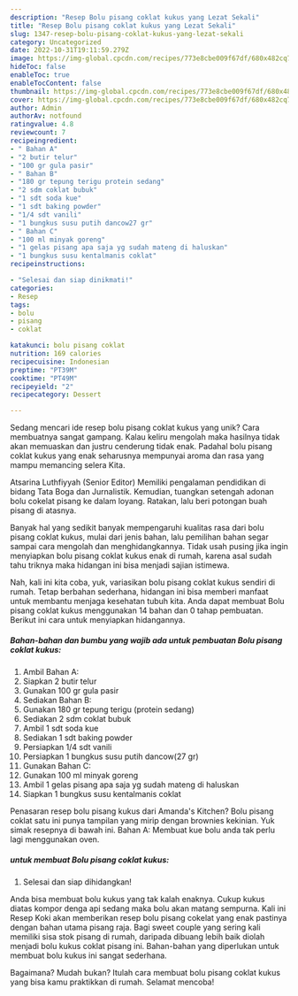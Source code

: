 ```yaml
---
description: "Resep Bolu pisang coklat kukus yang Lezat Sekali"
title: "Resep Bolu pisang coklat kukus yang Lezat Sekali"
slug: 1347-resep-bolu-pisang-coklat-kukus-yang-lezat-sekali
category: Uncategorized
date: 2022-10-31T19:11:59.279Z
image: https://img-global.cpcdn.com/recipes/773e8cbe009f67df/680x482cq70/bolu-pisang-coklat-kukus-foto-resep-utama.jpg
hideToc: false
enableToc: true
enableTocContent: false
thumbnail: https://img-global.cpcdn.com/recipes/773e8cbe009f67df/680x482cq70/bolu-pisang-coklat-kukus-foto-resep-utama.jpg
cover: https://img-global.cpcdn.com/recipes/773e8cbe009f67df/680x482cq70/bolu-pisang-coklat-kukus-foto-resep-utama.jpg
author: Admin
authorAv: notfound
ratingvalue: 4.8
reviewcount: 7
recipeingredient:
- " Bahan A"
- "2 butir telur"
- "100 gr gula pasir"
- " Bahan B"
- "180 gr tepung terigu protein sedang"
- "2 sdm coklat bubuk"
- "1 sdt soda kue"
- "1 sdt baking powder"
- "1/4 sdt vanili"
- "1 bungkus susu putih dancow27 gr"
- " Bahan C"
- "100 ml minyak goreng"
- "1 gelas pisang apa saja yg sudah mateng di haluskan"
- "1 bungkus susu kentalmanis coklat"
recipeinstructions:

- "Selesai dan siap dinikmati!"
categories:
- Resep
tags:
- bolu
- pisang
- coklat

katakunci: bolu pisang coklat 
nutrition: 169 calories
recipecuisine: Indonesian
preptime: "PT39M"
cooktime: "PT49M"
recipeyield: "2"
recipecategory: Dessert

---
```





Sedang mencari ide resep bolu pisang coklat kukus yang unik? Cara membuatnya sangat gampang. Kalau keliru mengolah maka hasilnya tidak akan memuaskan dan justru cenderung tidak enak. Padahal bolu pisang coklat kukus yang enak seharusnya mempunyai aroma dan rasa yang mampu memancing selera Kita.





Atsarina Luthfiyyah (Senior Editor) Memiliki pengalaman pendidikan di bidang Tata Boga dan Jurnalistik. Kemudian, tuangkan setengah adonan bolu cokelat pisang ke dalam loyang. Ratakan, lalu beri potongan buah pisang di atasnya.

Banyak hal yang sedikit banyak mempengaruhi kualitas rasa dari bolu pisang coklat kukus, mulai dari jenis bahan, lalu pemilihan bahan segar sampai cara mengolah dan menghidangkannya. Tidak usah pusing jika ingin menyiapkan bolu pisang coklat kukus enak di rumah, karena asal sudah tahu triknya maka hidangan ini bisa menjadi sajian istimewa.






Nah, kali ini kita coba, yuk, variasikan bolu pisang coklat kukus sendiri di rumah. Tetap berbahan sederhana, hidangan ini bisa memberi manfaat untuk membantu menjaga kesehatan tubuh kita. Anda dapat membuat Bolu pisang coklat kukus menggunakan 14 bahan dan 0 tahap pembuatan. Berikut ini cara untuk menyiapkan hidangannya.

<!--inarticleads1-->

##### Bahan-bahan dan bumbu yang wajib ada untuk pembuatan Bolu pisang coklat kukus:

1. Ambil  Bahan A:
1. Siapkan 2 butir telur
1. Gunakan 100 gr gula pasir
1. Sediakan  Bahan B:
1. Gunakan 180 gr tepung terigu (protein sedang)
1. Sediakan 2 sdm coklat bubuk
1. Ambil 1 sdt soda kue
1. Sediakan 1 sdt baking powder
1. Persiapkan 1/4 sdt vanili
1. Persiapkan 1 bungkus susu putih dancow(27 gr)
1. Gunakan  Bahan C:
1. Gunakan 100 ml minyak goreng
1. Ambil 1 gelas pisang apa saja yg sudah mateng di haluskan
1. Siapkan 1 bungkus susu kentalmanis coklat


Penasaran resep bolu pisang kukus dari Amanda&#39;s Kitchen? Bolu pisang coklat satu ini punya tampilan yang mirip dengan brownies kekinian. Yuk simak resepnya di bawah ini. Bahan A: Membuat kue bolu anda tak perlu lagi menggunakan oven. 

<!--inarticleads2-->

#####  untuk membuat Bolu pisang coklat kukus:


1. Selesai dan siap dihidangkan!

Anda bisa membuat bolu kukus yang tak kalah enaknya. Cukup kukus diatas kompor denga api sedang maka bolu akan matang sempurna. Kali ini Resep Koki akan memberikan resep bolu pisang cokelat yang enak pastinya dengan bahan utama pisang raja. Bagi sweet couple yang sering kali memiliki sisa stok pisang di rumah, daripada dibuang lebih baik diolah menjadi bolu kukus coklat pisang ini. Bahan-bahan yang diperlukan untuk membuat bolu kukus ini sangat sederhana. 

Bagaimana? Mudah bukan? Itulah cara membuat bolu pisang coklat kukus yang bisa kamu praktikkan di rumah. Selamat mencoba!

